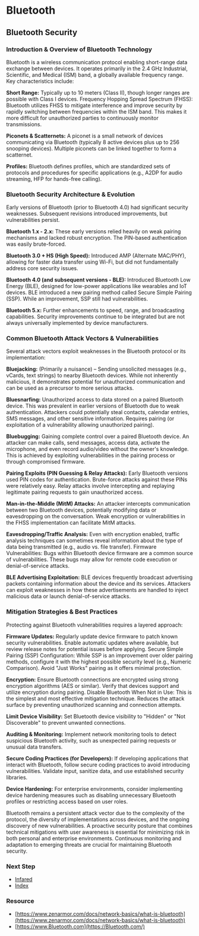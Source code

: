 
# Bluetooth
## Bluetooth Security
### Introduction & Overview of Bluetooth Technology
Bluetooth is a wireless communication protocol enabling short-range data exchange between devices. It operates primarily in the 2.4 GHz Industrial, Scientific, and Medical (ISM) band, a globally available frequency range. Key characteristics include:

**Short Range:** Typically up to 10 meters (Class II), though longer ranges are possible with Class I devices.
Frequency Hopping Spread Spectrum (FHSS): Bluetooth utilizes FHSS to mitigate interference and improve security by rapidly switching between frequencies within the ISM band. This makes it more difficult for unauthorized parties to continuously monitor transmissions.

**Piconets & Scatternets:** A piconet is a small network of devices communicating via Bluetooth (typically 8 active devices plus up to 256 snooping devices). Multiple piconets can be linked together to form a scatternet.

**Profiles:** Bluetooth defines profiles, which are standardized sets of protocols and procedures for specific applications (e.g., A2DP for audio streaming, HFP for hands-free calling).

### Bluetooth Security Architecture & Evolution
Early versions of Bluetooth (prior to Bluetooth 4.0) had significant security weaknesses. Subsequent revisions introduced improvements, but vulnerabilities persist.

**Bluetooth 1.x - 2.x:** These early versions relied heavily on weak pairing mechanisms and lacked robust encryption. The PIN-based authentication was easily brute-forced.

**Bluetooth 3.0 + HS (High Speed):** Introduced AMP (Alternate MAC/PHY), allowing for faster data transfer using Wi-Fi, but did not fundamentally address core security issues.

**Bluetooth 4.0 (and subsequent versions - BLE):** Introduced Bluetooth Low Energy (BLE), designed for low-power applications like wearables and IoT devices. BLE introduced a new pairing method called Secure Simple Pairing (SSP). While an improvement, SSP still had vulnerabilities.

**Bluetooth 5.x:** Further enhancements to speed, range, and broadcasting capabilities. Security improvements continue to be integrated but are not always universally implemented by device manufacturers.

### Common Bluetooth Attack Vectors & Vulnerabilities
Several attack vectors exploit weaknesses in the Bluetooth protocol or its implementation:

**Bluejacking:** (Primarily a nuisance) – Sending unsolicited messages (e.g., vCards, text strings) to nearby Bluetooth devices. While not inherently malicious, it demonstrates potential for unauthorized communication and can be used as a precursor to more serious attacks.

**Bluesnarfing:** Unauthorized access to data stored on a paired Bluetooth device. This was prevalent in earlier versions of Bluetooth due to weak authentication. Attackers could potentially steal contacts, calendar entries, SMS messages, and other sensitive information. Requires pairing (or exploitation of a vulnerability allowing unauthorized pairing).

**Bluebugging:** Gaining complete control over a paired Bluetooth device. An attacker can make calls, send messages, access data, activate the microphone, and even record audio/video without the owner's knowledge. This is achieved by exploiting vulnerabilities in the pairing process or through compromised firmware.

**Pairing Exploits (PIN Guessing & Relay Attacks):** Early Bluetooth versions used PIN codes for authentication. Brute-force attacks against these PINs were relatively easy. Relay attacks involve intercepting and replaying legitimate pairing requests to gain unauthorized access.

**Man-in-the-Middle (MitM) Attacks:** An attacker intercepts communication between two Bluetooth devices, potentially modifying data or eavesdropping on the conversation. Weak encryption or vulnerabilities in the FHSS implementation can facilitate MitM attacks.

**Eavesdropping/Traffic Analysis:** Even with encryption enabled, traffic analysis techniques can sometimes reveal information about the type of data being transmitted (e.g., audio vs. file transfer).
Firmware Vulnerabilities: Bugs within Bluetooth device firmware are a common source of vulnerabilities. These bugs may allow for remote code execution or denial-of-service attacks.

**BLE Advertising Exploitation:** BLE devices frequently broadcast advertising packets containing information about the device and its services. Attackers can exploit weaknesses in how these advertisements are handled to inject malicious data or launch denial-of-service attacks.

### Mitigation Strategies & Best Practices
Protecting against Bluetooth vulnerabilities requires a layered approach:

**Firmware Updates:** Regularly update device firmware to patch known security vulnerabilities. Enable automatic updates where available, but review release notes for potential issues before applying.
Secure Simple Pairing (SSP) Configuration: While SSP is an improvement over older pairing methods, configure it with the highest possible security level (e.g., Numeric Comparison). Avoid "Just Works" pairing as it offers minimal protection.

**Encryption:** Ensure Bluetooth connections are encrypted using strong encryption algorithms (AES or similar). Verify that devices support and utilize encryption during pairing.
Disable Bluetooth When Not in Use: This is the simplest and most effective mitigation technique. Reduces the attack surface by preventing unauthorized scanning and connection attempts.

**Limit Device Visibility:** Set Bluetooth device visibility to "Hidden" or "Not Discoverable" to prevent unwanted connections.

**Auditing & Monitoring:** Implement network monitoring tools to detect suspicious Bluetooth activity, such as unexpected pairing requests or unusual data transfers.

**Secure Coding Practices (for Developers):** If developing applications that interact with Bluetooth, follow secure coding practices to avoid introducing vulnerabilities. Validate input, sanitize data, and use established security libraries.

**Device Hardening:** For enterprise environments, consider implementing device hardening measures such as disabling unnecessary Bluetooth profiles or restricting access based on user roles.

Bluetooth remains a persistent attack vector due to the complexity of the protocol, the diversity of implementations across devices, and the ongoing discovery of new vulnerabilities. A proactive security posture that combines technical mitigations with user awareness is essential for minimizing risk in both personal and enterprise environments. Continuous monitoring and adaptation to emerging threats are crucial for maintaining Bluetooth security.
### Next Step
- [Infared](https://github.com/Sisu-Sus/CyberSec-RoadMap/blob/main/Fundamental_IT_Skills/Connection_Types_And_Functions/Infared.md)
- [Index](https://github.com/Sisu-Sus/CyberSec-RoadMap/blob/main/index.md)


### Resource
- [https://www.zenarmor.com/docs/network-basics/what-is-bluetooth](https://www.zenarmor.com/docs/network-basics/what-is-bluetooth)
- [https://www.Bluetooth.com](https://Bluetooth.com/)
